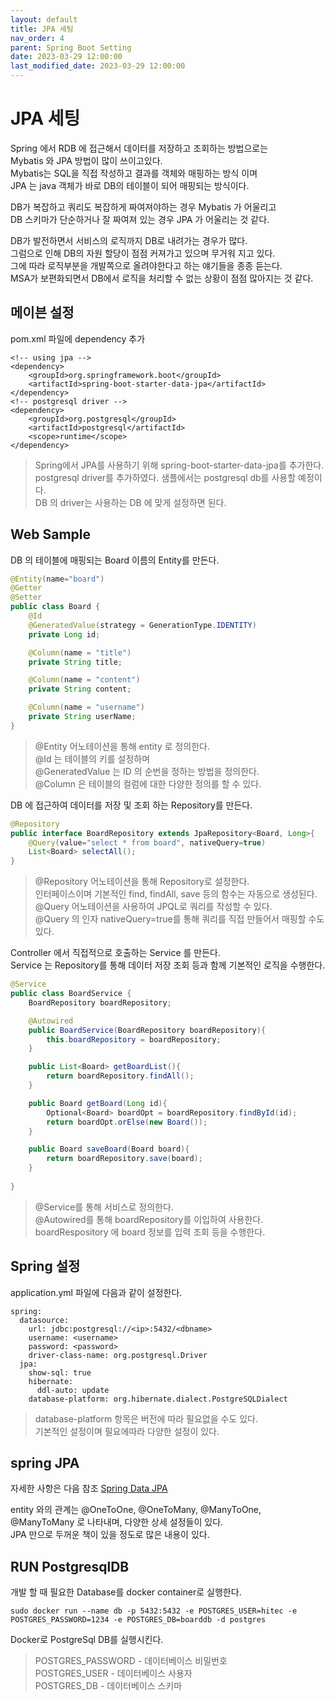 ```yaml
---
layout: default
title: JPA 세팅
nav_order: 4
parent: Spring Boot Setting
date: 2023-03-29 12:00:00
last_modified_date: 2023-03-29 12:00:00
---
```



# JPA 세팅 #   
Spring 에서 RDB 에 접근해서 데이터를 저장하고 조회하는 방법으로는   
Mybatis 와 JPA 방법이 많이 쓰이고있다.    
Mybatis는 SQL을 직접 작성하고 결과를 객체와 매핑하는 방식 이며   
JPA 는 java 객체가 바로 DB의 테이블이 되어 매핑되는 방식이다.    

DB가 복잡하고 쿼리도 복잡하게 짜여져야하는 경우 Mybatis 가 어울리고    
DB 스키마가 단순하거나 잘 짜여져 있는 경우 JPA 가 어울리는 것 같다.   

DB가 발전하면서 서비스의 로직까지 DB로 내려가는 경우가 많다.    
그럼으로 인해 DB의 자원 할당이 점점 커져가고 있으며 무거워 지고 있다.    
그에 따라 로직부분을 개발쪽으로 올려야한다고 하는 얘기들을 종종 듣는다.    
MSA가 보편화되면서 DB에서 로직을 처리할 수 없는 상황이 점점 많아지는 것 같다.    


## 메이븐 설정 ##  

pom.xml 파일에 dependency 추가
```
<!-- using jpa -->
<dependency>
    <groupId>org.springframework.boot</groupId>
    <artifactId>spring-boot-starter-data-jpa</artifactId>
</dependency>
<!-- postgresql driver -->
<dependency>
    <groupId>org.postgresql</groupId>
    <artifactId>postgresql</artifactId>
    <scope>runtime</scope>
</dependency>
```
> Spring에서 JPA를 사용하기 위해 spring-boot-starter-data-jpa를 추가한다.    
> postgresql driver를 추가하였다. 샘플에서는 postgresql db를 사용할 예정이다.   
> DB 의 driver는 사용하는 DB 에 맞게 설정하면 된다.    

## Web Sample ##
DB 의 테이블에 매핑되는 Board 이름의 Entity를 만든다.    
```java
@Entity(name="board")
@Getter
@Setter
public class Board {
    @Id
    @GeneratedValue(strategy = GenerationType.IDENTITY)
    private Long id;

    @Column(name = "title")
    private String title;

    @Column(name = "content")
    private String content;

    @Column(name = "username")
    private String userName;
}
```
> @Entity 어노테이션을 통해 entity 로 정의한다.    
> @Id 는 테이블의 키를 설정하며   
> @GeneratedValue 는 ID 의 순번을 정하는 방법을 정의한다.    
> @Column 은 테이블의 컬럼에 대한 다양한 정의를 할 수 있다.    

DB 에 접근하여 데이터를 저장 및 조회 하는 Repository를 만든다. 
```java
@Repository
public interface BoardRepository extends JpaRepository<Board, Long>{
    @Query(value="select * from board", nativeQuery=true)
    List<Board> selectAll();
}
```
> @Repository 어노테이션을 통해 Repository로 설정한다.    
> 인터페이스이며 기본적인 find, findAll, save 등의 함수는 자동으로 생성된다.    
> @Query 어노테이션을 사용하여 JPQL로 쿼리를 작성할 수 있다.    
> @Query 의 인자 nativeQuery=true를 통해 쿼리를 직접 만들어서 매핑할 수도 있다.    

Controller 에서 직접적으로 호출하는 Service 를 만든다.    
Service 는 Repository를 통해 데이터 저장 조회 등과 함께 기본적인 로직을 수행한다.    

```java
@Service
public class BoardService {
    BoardRepository boardRepository;

    @Autowired
    public BoardService(BoardRepository boardRepository){
        this.boardRepository = boardRepository;
    }

    public List<Board> getBoardList(){
        return boardRepository.findAll();
    }

    public Board getBoard(Long id){
        Optional<Board> boardOpt = boardRepository.findById(id);
        return boardOpt.orElse(new Board());
    }

    public Board saveBoard(Board board){
        return boardRepository.save(board);
    }
    
}
```
> @Service를 통해 서비스로 정의한다.    
> @Autowired를 통해 boardRepository를 이입하여 사용한다.    
> boardRespository 에 board 정보를 입력 조회 등을 수행한다.    

## Spring 설정 ##
application.yml 파일에 다음과 같이 설정한다.    
```
spring:
  datasource:
    url: jdbc:postgresql://<ip>:5432/<dbname>
    username: <username>
    password: <password>
    driver-class-name: org.postgresql.Driver
  jpa:
    show-sql: true
    hibernate:
      ddl-auto: update
    database-platform: org.hibernate.dialect.PostgreSQLDialect
```
> database-platform 항목은 버전에 따라 필요없을 수도 있다.    
> 기본적인 설정이며 필요에따라 다양한 설정이 있다.    

## spring JPA ##
자세한 사항은 다음 참조 
[Spring Data JPA](https://docs.spring.io/spring-data/jpa/docs/current/reference/html/#project "Spring Data JPA")    

entity 와의 관계는 @OneToOne, @OneToMany, @ManyToOne, @ManyToMany 로 나타내며, 다양한 상세 설정들이 있다.    
JPA 만으로 두꺼운 책이 있을 정도로 많은 내용이 있다.    

## RUN PostgresqlDB ##
개발 할 때 필요한 Database를 docker container로 실행한다. 

```
sudo docker run --name db -p 5432:5432 -e POSTGRES_USER=hitec -e POSTGRES_PASSWORD=1234 -e POSTGRES_DB=boarddb -d postgres
```
Docker로 PostgreSql DB를 실행시킨다. 

> POSTGRES_PASSWORD - 데이터베이스 비밀번호   
> POSTGRES_USER - 데이터베이스 사용자   
> POSTGRES_DB - 데이터베이스 스키마   